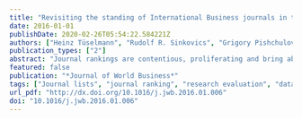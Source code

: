 ```yaml
---
title: "Revisiting the standing of International Business journals in the competitive landscape"
date: 2016-01-01
publishDate: 2020-02-26T05:54:22.584221Z
authors: ["Heinz Tüselmann", "Rudolf R. Sinkovics", "Grigory Pishchulov"]
publication_types: ["2"]
abstract: "Journal rankings are contentious, proliferating and bring about a significant change to research productivity and quality assessment. This paper sets out to overcome methodological limitations of previous journal rankings and adopts a novel approach to progress towards a worldwide meta-ranking. Its key advantage is the ability to look at the standing of journals both within and between subject-areas. Comparisons between subject-areas are important because centralization of resource allocation decisions within institutions has ramifications for disciplines and staff involved. Results indicate that within the International Business (IB) domain, JIBS continues to top the list, JWB has solidified its position and joined the upper tier of IB journals, the space below JIBS and JWB is increasingly contested, pointing to the emergence of a multi-tier set of \"core” IB journals. In the wider competitive landscape of management and business journals, IB journals perform well in the upper tier, but there is a long tail of IB journals at the lower end of our meta-ranking."
featured: false
publication: "*Journal of World Business*"
tags: ["Journal lists", "journal ranking", "research evaluation", "data envelopment analysis"]
url_pdf: "http://dx.doi.org/10.1016/j.jwb.2016.01.006"
doi: "10.1016/j.jwb.2016.01.006"
---
```


